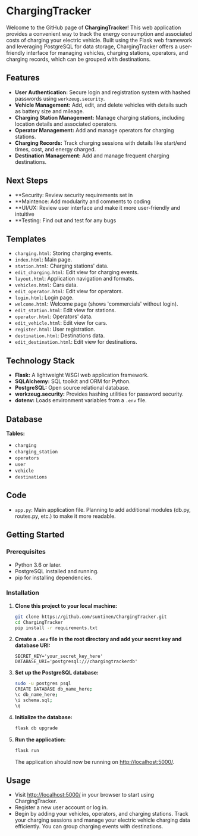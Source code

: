 # ChargingTracker

Welcome to the GitHub page of **ChargingTracker**! This web application provides a convenient way to track the energy consumption and associated costs of charging your electric vehicle. Built using the Flask web framework and leveraging PostgreSQL for data storage, ChargingTracker offers a user-friendly interface for managing vehicles, charging stations, operators, and charging records, which can be grouped with destinations.

## Features

- **User Authentication:** Secure login and registration system with hashed passwords using `werkzeug.security`.
- **Vehicle Management:** Add, edit, and delete vehicles with details such as battery size and mileage.
- **Charging Station Management:** Manage charging stations, including location details and associated operators.
- **Operator Management:** Add and manage operators for charging stations.
- **Charging Records:** Track charging sessions with details like start/end times, cost, and energy charged.
- **Destination Management:** Add and manage frequent charging destinations.

## Next Steps
- **Security: Review security requirements set in 
- **Maintence: Add modularity and comments to coding
- **UI/UX: Review user interface and make it more user-friendly and intuitive
- **Testing: Find out and test for any bugs

## Templates

- `charging.html`: Storing charging events.
- `index.html`: Main page.
- `station.html`: Charging stations' data.
- `edit_charging.html`: Edit view for charging events.
- `layout.html`: Application navigation and formats.
- `vehicles.html`: Cars data.
- `edit_operator.html`: Edit view for operators.
- `login.html`: Login page.
- `welcome.html`: Welcome page (shows 'commercials' without login).
- `edit_station.html`: Edit view for stations.
- `operator.html`: Operators' data.
- `edit_vehicle.html`: Edit view for cars.
- `register.html`: User registration.
- `destination.html`: Destinations data.
- `edit_destination.html`: Edit view for destinations.

## Technology Stack

- **Flask:** A lightweight WSGI web application framework.
- **SQLAlchemy:** SQL toolkit and ORM for Python.
- **PostgreSQL:** Open source relational database.
- **werkzeug.security:** Provides hashing utilities for password security.
- **dotenv:** Loads environment variables from a `.env` file.

## Database

**Tables:**
- `charging`
- `charging_station`
- `operators`
- `user`
- `vehicle`
- `destinations`

## Code

- `app.py`: Main application file. Planning to add additional modules (db.py, routes.py, etc.) to make it more readable.

## Getting Started

### Prerequisites

- Python 3.6 or later.
- PostgreSQL installed and running.
- pip for installing dependencies.

### Installation

1. **Clone this project to your local machine:**

    ```bash
    git clone https://github.com/suntinen/ChargingTracker.git
    cd ChargingTracker
    pip install -r requirements.txt
    ```

2. **Create a `.env` file in the root directory and add your secret key and database URI:**

    ```plaintext
    SECRET_KEY='your_secret_key_here'
    DATABASE_URI='postgresql:///chargingtrackerdb'
    ```

3. **Set up the PostgreSQL database:**

    ```bash
    sudo -u postgres psql
    CREATE DATABASE db_name_here;
    \c db_name_here;
    \i schema.sql;
    \q
    ```

4. **Initialize the database:**

    ```bash
    flask db upgrade
    ```

5. **Run the application:**

    ```bash
    flask run
    ```

    The application should now be running on [http://localhost:5000/](http://localhost:5000/).

## Usage

- Visit [http://localhost:5000/](http://localhost:5000/) in your browser to start using ChargingTracker.
- Register a new user account or log in.
- Begin by adding your vehicles, operators, and charging stations. Track your charging sessions and manage your electric vehicle charging data efficiently. You can group charging events with destinations.
